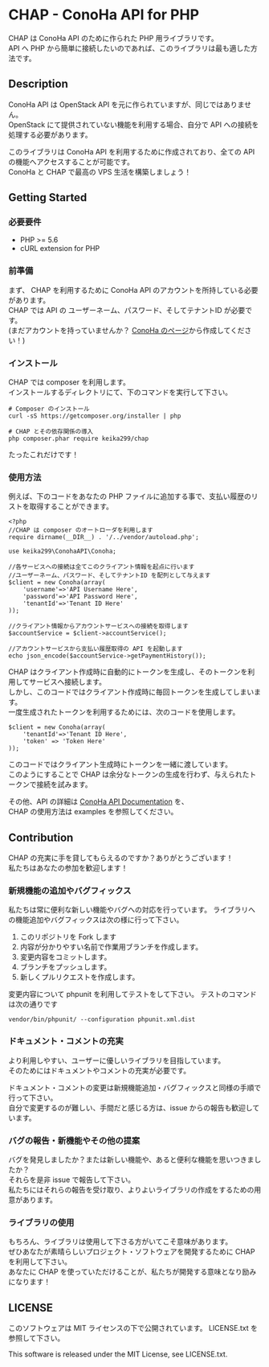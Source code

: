 CHAP - ConoHa API for PHP
===

CHAP は ConoHa API のために作られた PHP 用ライブラリです。  
API へ PHP から簡単に接続したいのであれば、このライブラリは最も適した方法です。 


## Description

ConoHa API は OpenStack API を元に作られていますが、同じではありません。  
OpenStack にて提供されていない機能を利用する場合、自分で API への接続を処理する必要があります。

このライブラリは ConoHa API を利用するために作成されており、全ての API の機能へアクセスすることが可能です。  
ConoHa と CHAP で最高の VPS 生活を構築しましょう！

## Getting Started

### 必要要件
- PHP >= 5.6
- cURL extension for PHP

### 前準備
まず、 CHAP を利用するために ConoHa API のアカウントを所持している必要があります。  
CHAP では API の ユーザーネーム、パスワード、そしてテナントID が必要です。  
(まだアカウントを持っていませんか？ [ConoHa のページ](https://www.conoha.jp/)から作成してください！)

### インストール
CHAP では composer を利用します。  
インストールするディレクトリにて、下のコマンドを実行して下さい。

```
# Composer のインストール
curl -sS https://getcomposer.org/installer | php

# CHAP とその依存関係の導入
php composer.phar require keika299/chap
```

たったこれだけです！

### 使用方法
例えば、下のコードをあなたの PHP ファイルに追加する事で、支払い履歴のリストを取得することができます。


```
<?php
//CHAP は composer のオートローダを利用します
require dirname(__DIR__) . '/../vendor/autoload.php';

use keika299\ConohaAPI\Conoha;

//各サービスへの接続は全てこのクライアント情報を起点に行います
//ユーザーネーム、パスワード、そしてテナントID を配列として与えます
$client = new Conoha(array(
    'username'=>'API Username Here',                       
    'password'=>'API Password Here',
    'tenantId'=>'Tenant ID Here'
));

//クライアント情報からアカウントサービスへの接続を取得します
$accountService = $client->accountService();

//アカウントサービスから支払い履歴取得の API を起動します
echo json_encode($accountService->getPaymentHistory());
```

CHAP はクライアント作成時に自動的にトークンを生成し、そのトークンを利用してサービスへ接続します。  
しかし、このコードではクライアント作成時に毎回トークンを生成してしまいます。  
一度生成されたトークンを利用するためには、次のコードを使用します。  

```
$client = new Conoha(array(
    'tenantId'=>'Tenant ID Here',
    'token' => 'Token Here'
));
```

このコードではクライアント生成時にトークンを一緒に渡しています。  
このようにすることで CHAP は余分なトークンの生成を行わず、与えられたトークンで接続を試みます。

その他、API の詳細は [ConoHa API Documentation](https://www.conoha.jp/docs/index.html) を、  
CHAP の使用方法は examples を参照してください。

## Contribution
CHAP の充実に手を貸してもらえるのですか？ありがとうございます！  
私たちはあなたの参加を歓迎します！

### 新規機能の追加やバグフィックス

私たちは常に便利な新しい機能やバグへの対応を行っています。
ライブラリへの機能追加やバグフィックスは次の様に行って下さい。

1. このリポジトリを Fork します
2. 内容が分かりやすい名前で作業用ブランチを作成します。
3. 変更内容をコミットします。
4. ブランチをプッシュします。
5. 新しくプルリクエストを作成します。

変更内容について phpunit を利用してテストをして下さい。
テストのコマンドは次の通りです

```
vendor/bin/phpunit/ --configuration phpunit.xml.dist
```

### ドキュメント・コメントの充実

より利用しやすい、ユーザーに優しいライブラリを目指しています。  
そのためにはドキュメントやコメントの充実が必要です。

ドキュメント・コメントの変更は新規機能追加・バグフィックスと同様の手順で行って下さい。  
自分で変更するのが難しい、手間だと感じる方は、issue からの報告も歓迎しています。

### バグの報告・新機能やその他の提案

バグを発見しましたか？または新しい機能や、あると便利な機能を思いつきましたか？  
それらを是非 issue で報告して下さい。  
私たちにはそれらの報告を受け取り、よりよいライブラリの作成をするための用意があります。

### ライブラリの使用

もちろん、ライブラリは使用して下さる方がいてこそ意味があります。  
ぜひあなたが素晴らしいプロジェクト・ソフトウェアを開発するために CHAP を利用して下さい。  
あなたに CHAP を使っていただけることが、私たちが開発する意味となり励みになります！

## LICENSE
このソフトウェアは MIT ライセンスの下で公開されています。 LICENSE.txt を参照して下さい。

This software is released under the MIT License, see LICENSE.txt.